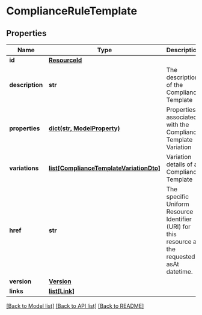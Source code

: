 # ComplianceRuleTemplate


## Properties
Name | Type | Description | Notes
------------ | ------------- | ------------- | -------------
**id** | [**ResourceId**](ResourceId.md) |  | [optional] 
**description** | **str** | The description of the Compliance Template | [optional] 
**properties** | [**dict(str, ModelProperty)**](ModelProperty.md) | Properties associated with the Compliance Template Variation | [optional] 
**variations** | [**list[ComplianceTemplateVariationDto]**](ComplianceTemplateVariationDto.md) | Variation details of a Compliance Template | [optional] 
**href** | **str** | The specific Uniform Resource Identifier (URI) for this resource at the requested asAt datetime. | [optional] 
**version** | [**Version**](Version.md) |  | [optional] 
**links** | [**list[Link]**](Link.md) |  | [optional] 

[[Back to Model list]](../README.md#documentation-for-models) [[Back to API list]](../README.md#documentation-for-api-endpoints) [[Back to README]](../README.md)


